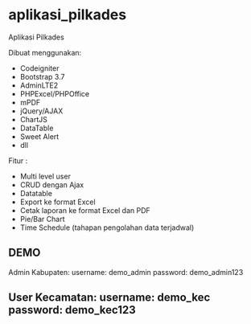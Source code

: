 # aplikasi_pilkades
Aplikasi Pilkades


Dibuat menggunakan:
- Codeigniter
- Bootstrap 3.7
- AdminLTE2
- PHPExcel/PHPOffice
- mPDF
- jQuery/AJAX
- ChartJS
- DataTable
- Sweet Alert
- dll


Fitur : 
- Multi level user
- CRUD dengan Ajax
- Datatable
- Export ke format Excel
- Cetak laporan ke format Excel dan PDF
- Pie/Bar Chart
- Time Schedule (tahapan pengolahan data terjadwal)
  

DEMO
----

Admin Kabupaten:
username: demo_admin
password: demo_admin123

User Kecamatan:
username: demo_kec
password: demo_kec123
----
